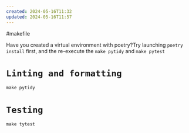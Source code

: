 ```yaml
---
created: 2024-05-16T11:32
updated: 2024-05-16T11:57
---
```


#makefile

Have you created a virtual environment with poetry?Try launching `poetry install` first, and the re-execute the `make pytidy` and `make pytest`

# `Linting and formatting`
`make pytidy`

# `Testing`
`make tytest`


